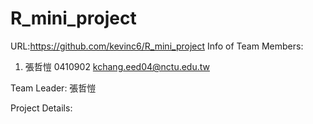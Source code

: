 # R_mini_project
URL:https://github.com/kevinc6/R_mini_project
Info of Team Members: 
1. 張哲愷 0410902 kchang.eed04@nctu.edu.tw

Team Leader:
張哲愷

Project Details:

